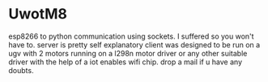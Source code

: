 # UwotM8
esp8266 to python communication using sockets. I suffered so you won't have to.
server is pretty self explanatory client was designed to be run on a ugv with 2 motors running on a l298n motor driver or any other suitable driver with the help of a iot enables wifi chip. 
drop a mail if u have any doubts. 
